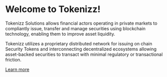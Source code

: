 # Welcome to Tokenizz!

Tokenizz Solutions allows financial actors operating in private markets to compliantly issue, 
transfer and manage securities using blockchain technology, enabling them to improve asset 
liquidity.

Tokenizz utilizes a proprietary distributed network for issuing on chain Security Tokens and 
interconnecting decentralized ecosystems allowing asset-backed securities to transact with 
minimal regulatory or transactional friction.

[Learn more](https://www.tokenizz.com/)
